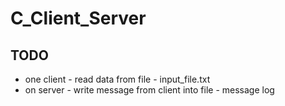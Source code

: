 # C_Client_Server


## TODO
- one client - read data from file - input_file.txt
- on server - write message from client into file - message log